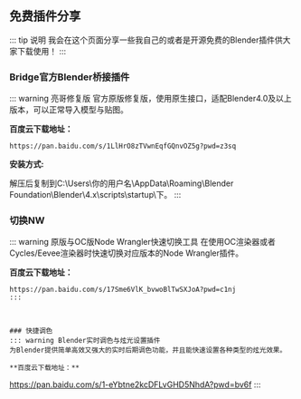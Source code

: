 ## 免费插件分享

::: tip 说明
我会在这个页面分享一些我自己的或者是开源免费的Blender插件供大家下载使用！
:::

### Bridge官方Blender桥接插件
::: warning 亮哥修复版
官方原版修复版，使用原生接口，适配Blender4.0及以上版本，可以正常导入模型与贴图。

**百度云下载地址：**
```
https://pan.baidu.com/s/1LlHrO8zTVwnEqfGQnvOZ5g?pwd=z3sq

```

**安装方式:**

解压后复制到C:\Users\你的用户名\AppData\Roaming\Blender Foundation\Blender\4.x\scripts\startup\下。
:::




### 切换NW
::: warning 原版与OC版Node Wrangler快速切换工具
在使用OC渲染器或者Cycles/Eevee渲染器时快速切换对应版本的Node Wrangler插件。

**百度云下载地址：**
```
https://pan.baidu.com/s/17Sme6VlK_bvwoBlTwSXJoA?pwd=c1nj
:::



### 快捷调色
::: warning Blender实时调色与炫光设置插件
为Blender提供简单高效又强大的实时后期调色功能，并且能快速设置各种类型的炫光效果。

**百度云下载地址：**
```
https://pan.baidu.com/s/1-eYbtne2kcDFLvGHD5NhdA?pwd=bv6f
:::
